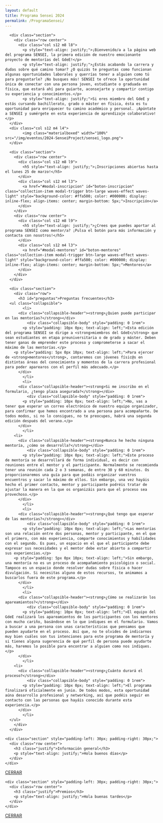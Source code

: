 ```yaml
---
layout: default
title: Programa Sensei 2024
permalink: /ProgramaSensei/
---
```


<div class="no-pad-top" id="index-page">
  <div class="container">
     <div class="section">

<!-- INTRODUCCIÓN -->
      <div class="section">
        <div class="row center">
          <div class="col s12 m8 l8">
      	    <p style="text-align: justify;">¡Bienvenido/a a la página web del programa SENSEI, la primera edición de nuestro emocionante proyecto de mentorías del GdeE!</p>
      	    <p style="text-align: justify;">¿Estás acabando la carrera y dudas sobre qué camino tomar? ¿O quizás te preguntas como funcionan algunas oportunidades laborales y querrías tener a alguien como tú para preguntarle? ¡No busques más! SENSEI te ofrece la oportunidad única de conectar con una persona joven, estudiante o graduada en física, que estará ahí para guiarte, aconsejarte y compartir contigo su experiencia y conocimientos.</p>
      	    <p style="text-align: justify;">Si eres miembro del GdeE y estás cursando bachillerato, grado o máster en física, ésta es tu oportunidad para enriquecer tu camino académico y personal. ¡Apúntate a SENSEI y sumérgete en esta experiencia de aprendizaje colaborativo!</p>
	  </div>
   	  <div class="col s12 m4 l4">
      	    <img class="materialboxed" width="100%" src="/img/eventos/2024-SenseiProject/sensei_logo.png">
	  </div>


<!-- BOTONES -->
      <div class="section">
        <div class="row center">
          <div class="col s12 m8 l9">
            <h5 style="text-align: justify;">¡Inscripciones abiertas hasta el lunes 25 de marzo!</h5>
          </div>
          <div class="col s12 m4 l3">
            <a href="#modal-inscripcion" id="boton-inscripcion" class="collection-item modal-trigger btn-large waves-effect waves-light" style="background-color: #ffa500; color: #000000; display: inline-flex; align-items: center; margin-bottom: 5px;">Inscripción</a>
          </div>
        </div>
        <div class="row center">
          <div class="col s12 m8 l9">
            <h5 style="text-align: justify;">¿Crees que puedes aportar al programa SENSEI como mentor/a? ¡Pulsa el botón para más información y contacta con nosotros!</h5>
          </div>
          <div class="col s12 m4 l3">
            <a href="#modal-mentores" id="boton-mentores" class="collection-item modal-trigger btn-large waves-effect waves-light" style="background-color: #ffa500; color: #000000; display: inline-flex; align-items: center; margin-bottom: 5px;">Mentores</a>
          </div>
        </div>
      </div>


<!-- FAQ -->
      <div class="section">
        <div class="row">
          <h3 id="preguntas">Preguntas frecuentes</h3>
   	  <ul class="collapsible">
            <li>
	      <div class="collapsible-header"><strong>¿Quien puede participar en las mentorías?</strong></div>
              <div class="collapsible-body" style="padding: 0 1rem">
	      	<p style="padding: 10px 0px; text-align: left;">Esta edición del programa SENSEI se dirige a <strong>miembros del GdeE</strong> que sean estudiantes en etapa preuniversitaria o de grado y máster. Deben tener ganas de emprender este proceso y comprometerse a sacar el máximo de las mentorías.</p>
		<p style="padding: 5px 0px 10px; text-align: left;">Para ejercer de <strong>mentores</strong>, contaremos con jóvenes físic@s en distintas áreas del conocimiento y momentos de la carrera profesional para poder aparearos con el perfil más adecuado.</p>
	      </div>
            </li>
            <li>
	      <div class="collapsible-header"><strong>Si me inscribo en el formulario, ¿tengo plaza asegurada?</strong></div>
              <div class="collapsible-body" style="padding: 0 1rem">
	      	<p style="padding: 10px 0px; text-align: left;">No, vas a tener que esperar un correo electrónico de nuestro equipo organizador, para confirmar que hemos encontrado a una persona para acompañarte. De todos modos, si no lo consigues, no te preocupes, habrá una segunda edición después del verano.</p>
	      </div>
            </li>
	    <li>
	      <div class="collapsible-header"><strong>Nunca he hecho ninguna mentoría, ¿cómo se desarrolla?</strong></div>
              <div class="collapsible-body" style="padding: 0 1rem">
	      	<p style="padding: 10px 0px; text-align: left;">Este proceso de mentoría se desarrollará de forma individual, es decir con reuniones entre el mentor y el participante. Normalmente se recomienda tener una reunión cada 2 o 3 semanas, de entre 30 y 60 minutos. Os proporcionaremos una guía para que podáis organizar vuestros encuentros y sacar lo máximo de ellos. Sin embargo, una vez hayáis hecho el primer contacto, mentor y participante podréis tratar de ajustar la manera en la que os organizáis para que el proceso sea provechoso.</p>
	      </div>
            </li>
            <li>
	      <div class="collapsible-header"><strong>¿Qué tengo que esperar de las mentorías?</strong></div>
              <div class="collapsible-body" style="padding: 0 1rem">
	      	<p style="padding: 10px 0px; text-align: left;">Las mentorías son una relación entre dos personas, mentor y participante, en el que el primero, con más experiencia, comparte conocimientos y habilidades con el segundo. Es pues, un espacio en el que el participante debe expresar sus necesidades y el mentor debe estar abierto a compartir sus experiencias.</p>
		<p style="padding: 5px 0px 10px; text-align: left;">Sin embargo, una mentoría no es un proceso de acompañamiento psicológico o social. Tampoco es un espacio donde resolver dudas sobre física o hacer divulgación. Si necesitas alguno de estos recursos, te animamos a buscarlos fuera de este programa.</p>
	      </div>
            </li>
            <li>
	      <div class="collapsible-header"><strong>¿Cómo se realizarán los apareamientos?</strong></div>
              <div class="collapsible-body" style="padding: 0 1rem">
	      	<p style="padding: 10px 0px; text-align: left;">El equipo del GdeE realizará los apareamientos de los participantes con los mentores con mucho cariño, basándose en lo que indiques en el formulario. Vamos a buscar a una persona con unas características que pensamos que pueden ayudarte en el proceso. Así que, no te olvides de indicarnos muy bien cuáles son tus intenciones para este programa de mentoría y si tienes alguna sugerencia de qué perfil de persona puede ayudarte más, haremos lo posible para encontrar a alguien como nos indiques.</p>
	      </div>
            </li>
	    <li>
	      <div class="collapsible-header"><strong>¿Cuánto durará el proceso?</strong></div>
              <div class="collapsible-body" style="padding: 0 1rem">
	      	<p style="padding: 10px 0px; text-align: left;">El programa finalizará oficialmente en junio. De todos modos, esta oportunidad aúna desarrollo profesional y networking, así que podéis seguir en contacto con las personas que hayáis conocido durante esta experiencia.</p>
	      </div>
            </li>
	  </ul>
        </div>
      </div>



<!-- MODAL INSCRIPCIÓN -->
<div id="modal-inscripcion" class="modal">
  <div class="modal-content-tight">
    
    <div class="section" style="padding-left: 30px; padding-right: 30px;">
      <div class="row center">
        <h3 class="justify">Información general</h3>
        <p style="text-align: justify;">Hola buenos días</p>
      </div>
    </div>
    
  </div>
  <div class="modal-footer">
    <a href="#!" class="modal-close waves-effect waves-green btn-flat">CERRAR</a>
  </div>
</div>


<!-- PREMIOS MODAL -->
<div id="modal-mentores" class="modal">
  <div class="modal-content-tight">
    
    <div class="section" style="padding-left: 30px; padding-right: 30px;">
      <div class="row center">
        <h3 class="justify">Premios</h3>
        <p style="text-align: justify;">Hola buenas tardes</p>
      </div>
    </div>
    
  </div>
  <div class="modal-footer">
    <a href="#!" class="modal-close waves-effect waves-green btn-flat">CERRAR</a>
  </div>
</div>
